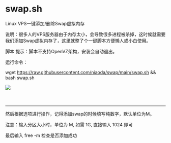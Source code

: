 # swap.sh
Linux VPS一键添加/删除Swap虚拟内存

说明：很多人的VPS服务器由于内存太小，会导致很多进程被杀掉，这时候就需要我们添加Swap虚拟内存了，这里就整了个一键脚本方便懒人或小白使用。

脚本
提示：脚本不支持OpenVZ架构，安装会自动退出。

运行命令：

wget https://raw.githubusercontent.com/niaoda/swap/main/swap.sh && bash swap.sh

<img nogallery="" src="https://testingcf.jsdelivr.net/gh/Mark-1215/CDN/uploads/content/Swap.png"><hr class="content-copyright" style="margin-top:50px" />

然后根据选项进行操作，记得添加swap的时候填写纯数字，默认单位为M。

注意：输入分区大小时，单位为 M, 如需 1G, 直接输入 1024 即可

最后输入 free -m 检查是否添加成功
